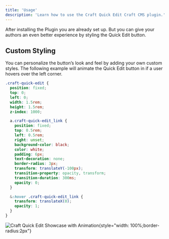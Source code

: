 ```yaml
---
title: 'Usage'
description: 'Learn how to use the Craft Quick Edit Craft CMS plugin.'
---
```


After installing the Plugin you are already set up. But you can give your authors an even better experience by styling the Quick Edit button. 

## Custom Styling

You can personalize the button’s look and feel by adding your own custom styles. The following example will animate the Quick Edit button in if a user hovers over the left corner. 

```css [app.css]
.craft-quick-edit {
  position: fixed;
  top: 0;
  left: 0;
  width: 1.5rem;
  height: 1.5rem;
  z-index: 1000;

  a.craft-quick-edit_link {
    position: fixed;
    top: 0.5rem;
    left: 0.5rem;
    right: unset;
    background-color: black;
    color: white;
    padding: 6px;
    text-decoration: none;
    border-radius: 3px;
    transform: translateY(-100px);
    transition-property: opacity, transform;
    transition-duration: 300ms;
    opacity: 0;
  }

  &:hover .craft-quick-edit_link {
    transform: translateX(0);
    opacity: 1;
  }
}
```

![Craft Quick Edit Showcase with Animation](/videos/gifs/craft-quick-edit-animation.gif){style="width: 100%;border-radius:2px"}
